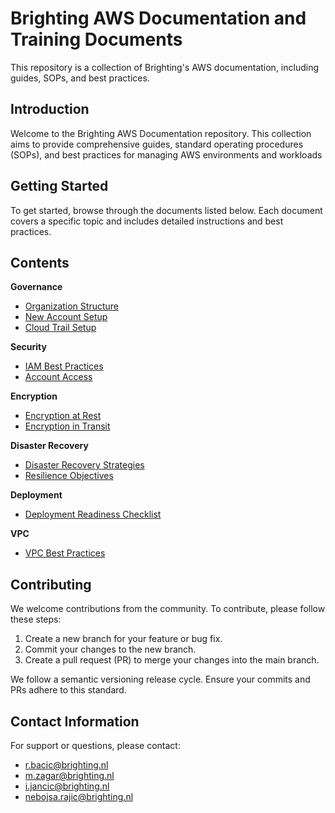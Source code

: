 # Brighting AWS Documentation and Training Documents

This repository is a collection of Brighting's AWS documentation, including guides, SOPs, and best practices.

## Introduction

Welcome to the Brighting AWS Documentation repository. This collection aims to provide comprehensive guides, standard operating procedures (SOPs), and best practices for managing AWS environments and workloads

## Getting Started

To get started, browse through the documents listed below. Each document covers a specific topic and includes detailed instructions and best practices.

## Contents

**Governance**

- [Organization Structure](./account_governance/organization_structure.md)
- [New Account Setup](./account_governance/new_account_setup.md)
- [Cloud Trail Setup](./account_governance/cloud_trail.md)

**Security**

- [IAM Best Practices](./security/iam_best_practices.md)
- [Account Access](./security/account_access.md)

**Encryption**

- [Encryption at Rest](./encryption/encryption_at_rest.md)
- [Encryption in Transit](./encryption/encyption_in_transit.md)

**Disaster Recovery**

- [Disaster Recovery Strategies](./disaster_recovery/disaster_recovery_strategies.md)
- [Resilience Objectives](./disaster_recovery/resilience_objectives.md)

**Deployment**

- [Deployment Readiness Checklist](./deployment/deployment_readiness_checklist.md)

**VPC**

- [VPC Best Practices](./vpc/vpc.md)

## Contributing

We welcome contributions from the community. To contribute, please follow these steps:

1. Create a new branch for your feature or bug fix.
2. Commit your changes to the new branch.
3. Create a pull request (PR) to merge your changes into the main branch.

We follow a semantic versioning release cycle. Ensure your commits and PRs adhere to this standard.

## Contact Information

For support or questions, please contact:

- [r.bacic@brighting.nl](mailto:r.bacic@brighting.nl)
- [m.zagar@brighting.nl](mailto:m.zagar@brighting.nl)
- [i.jancic@brighting.nl](mailto:i.jancic@brighting.nl)
- [nebojsa.rajic@brighting.nl](mailto:nebojsa.rajic@brighting.nl)
